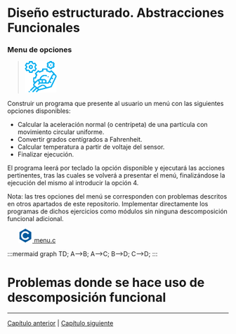 # Diseño estructurado. Abstracciones Funcionales


### Menu de  opciones

>  <img src="iconos/prob.png">
Construir un programa que presente al usuario un menú con las siguientes opciones disponibles:

- 	Calcular la aceleración normal (o centrípeta) de una partícula con movimiento circular uniforme.
-   Convertir grados centígrados a Fahrenheit.
-   Calcular temperatura a partir de voltaje del sensor.
-   Finalizar ejecución.

El programa leerá por teclado la opción disponible y ejecutará las acciones pertinentes, tras las cuales se volverá a presentar el menú, finalizándose la ejecución del mismo al introducir la opción 4. 

Nota: las tres opciones del menú se corresponden con  problemas descritos en otros apartados de este repositorio. Implementar directamente los programas de dichos ejercicios como módulos sin ninguna descomposición funcional adicional.

&ensp;&ensp;&ensp;  <img src="iconos/c.png">[ menu.c](./DisModular/menu.c)

:::mermaid
graph TD;
    A-->B;
    A-->C;
    B-->D;
    C-->D;
:::


# Problemas donde se hace uso de descomposición funcional


********************************
[Capítulo anterior](https://github.com/MaterialesProgramacion/ProblemasProgramacion/blob/master/iterativa.md) |
[Capítulo siguiente](https://github.com/MaterialesProgramacion/ProblemasProgramacion/blob/master/vecreg.md)

